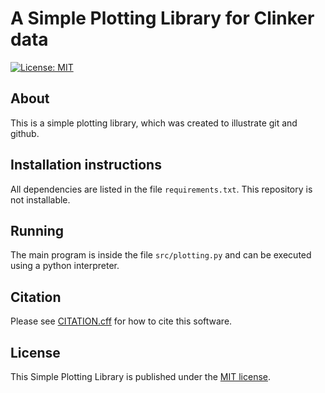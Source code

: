 # A Simple Plotting Library for Clinker data

[![License: MIT](https://img.shields.io/badge/License-MIT-yellow.svg)](LICENSE)


## About

This is a simple plotting library, which was created to illustrate git and github.

## Installation instructions

All dependencies are listed in the file `requirements.txt`. This repository is not installable.

## Running

The main program is inside the file `src/plotting.py` and can be executed using a python interpreter.

## Citation

Please see [CITATION.cff](CITATION.cff) for how to cite this software.

## License

This Simple Plotting Library is published under the [MIT license](LICENSE).
